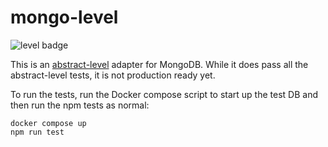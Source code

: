 # mongo-level

![level badge](https://leveljs.org/img/badge.svg)

This is an [abstract-level](https://github.com/Level/abstract-level) adapter for MongoDB. While it does pass all the abstract-level tests, it is not production ready yet.

To run the tests, run the Docker compose script to start up the test DB and then run the npm tests as normal:
```
docker compose up
npm run test
```
